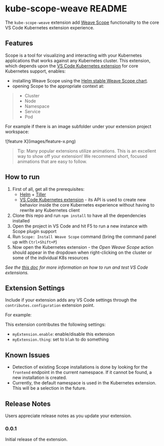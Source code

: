 # kube-scope-weave README

The `kube-scope-weave` extension add [Weave Scope](https://www.weave.works/oss/scope/) functionality to the core VS Code Kubernetes extension experience. 

## Features

Scope is a tool for visualizing and interacting with your Kubernetes applications that works against any Kubernetes cluster. This extension, which depends upon the [VS Code Kubernetes extension](https://marketplace.visualstudio.com/items?itemName=ms-kubernetes-tools.vscode-kubernetes-tools) for core Kubernetes support, enables:
- installing Weave Scope using the [Helm stable Weave Scope chart](https://hub.kubeapps.com/charts/stable/weave-scope).
- opening Scope to the appropriate context at:
>- Cluster
>- Node
>- Namespace
>- Service
>- Pod

For example if there is an image subfolder under your extension project workspace:

\!\[feature X\]\(images/feature-x.png\)

> Tip: Many popular extensions utilize animations. This is an excellent way to show off your extension! We recommend short, focused animations that are easy to follow.

## How to run

1. First of all, get all the prerequisites:
    - [Helm](https://helm.sh/docs/using_helm/#installing-the-helm-client) + [Tiller](https://helm.sh/docs/using_helm/#installing-tiller)
    - [VS Code Kubernetes extension](https://marketplace.visualstudio.com/items?itemName=ms-kubernetes-tools.vscode-kubernetes-tools) - its API is used to create new behavior inside the core Kubernetes experience without having to rewrite any Kubernetes client
2. Clone this repo and run `npm install` to have all the dependencies installed
3. Open the project in VS Code and hit F5 to run a new instance with Scope plugin support
4. Run `Scope: Install Weave Scope` command (bring the command panel up with `Ctrl+Shift+P`)
5. Now open the Kubernetes extension - the _Open Weave Scope_ action should appear in the dropdown when right-clicking on the cluster or some of the individual K8s resources

_See the [this doc](https://github.com/squillace/kube-scope-weave/blob/master/vsc-extension-quickstart.md) for more information on how to run and test VS Code extensions._

## Extension Settings

Include if your extension adds any VS Code settings through the `contributes.configuration` extension point.

For example:

This extension contributes the following settings:

* `myExtension.enable`: enable/disable this extension
* `myExtension.thing`: set to `blah` to do something

## Known Issues

- Detection of existing Scope installations is done by looking for the `frontend` endpoint in the current namespace. If it cannot be found, a new installation is created.
- Currently, the default namespace is used in the Kubernetes extension. This will be a selection in the future.

## Release Notes

Users appreciate release notes as you update your extension.

### 0.0.1

Initial release of the extension.
